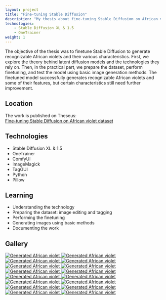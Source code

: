 ```yaml
---
layout: project
title: "Fine-tuning Stable Diffusion"
description: "My thesis about fine-tuning Stable Diffusion on African violet dataset."
technologies:
    - Stable Diffusion XL & 1.5
    - OneTrainer
weight: 1
---
```


<p class="pink-border">The objective of the thesis was to finetune Stable Diffusion to generate recognizable African violets and their various characteristics. First, we explore the theory behind latent diffusion models and the technologies they rely on. Then, in the practical part, we prepare the dataset, perform finetuning, and test the model using basic image generation methods. The finetuned model successfully generates recognizable African violets and some of their features, but certain characteristics still need further improvement. </p>

## Location

The work is published on Theseus: <br>
[Fine-tuning Stable Diffusion on African violet dataset](https://urn.fi/URN:NBN:fi:amk-2025052114127)

## Technologies
- Stable Diffusion XL & 1.5
- OneTrainer
- ComfyUI
- ImageMagick
- TagGUI
- Python
- Pillow

## Learning

- Understanding the technology
- Preparing the dataset: image editing and tagging
- Performing the finetuning
- Generating images using basic methods
- Documenting the work

## Gallery

<a class="flex-center" href="{{ '/assets/images/generated/1.jpg' | relative_url }}" data-lightbox="generated" data-title="Generated African violet">
  <img src="{{ '/assets/images/generated/1.jpg' | relative_url }}" alt="Generated African violet" class="landscape-img">
</a>

<a class="flex-center" href="{{ '/assets/images/generated/14.jpg' | relative_url }}" data-lightbox="generated" data-title="Generated African violet">
  <img src="{{ '/assets/images/generated/14.jpg' | relative_url }}" alt="Generated African violet" class="landscape-img">
</a>

<a class="flex-center" href="{{ '/assets/images/generated/25.jpg' | relative_url }}" data-lightbox="generated" data-title="Generated African violet">
  <img src="{{ '/assets/images/generated/25.jpg' | relative_url }}" alt="Generated African violet" class="landscape-img">
</a>

<a class="flex-center" href="{{ '/assets/images/generated/26.jpg' | relative_url }}" data-lightbox="generated" data-title="Generated African violet">
  <img src="{{ '/assets/images/generated/26.jpg' | relative_url }}" alt="Generated African violet" class="landscape-img">
</a>

<a class="flex-center" href="{{ '/assets/images/generated/38.jpg' | relative_url }}" data-lightbox="generated" data-title="Generated African violet">
  <img src="{{ '/assets/images/generated/38.jpg' | relative_url }}" alt="Generated African violet" class="landscape-img">
</a>

<a class="flex-center" href="{{ '/assets/images/generated/40.jpg' | relative_url }}" data-lightbox="generated" data-title="Generated African violet">
  <img src="{{ '/assets/images/generated/40.jpg' | relative_url }}" alt="Generated African violet" class="landscape-img">
</a>

<a class="flex-center" href="{{ '/assets/images/generated/45.jpg' | relative_url }}" data-lightbox="generated" data-title="Generated African violet">
  <img src="{{ '/assets/images/generated/45.jpg' | relative_url }}" alt="Generated African violet" class="landscape-img">
</a>

<a class="flex-center" href="{{ '/assets/images/generated/48.jpg' | relative_url }}" data-lightbox="generated" data-title="Generated African violet">
  <img src="{{ '/assets/images/generated/48.jpg' | relative_url }}" alt="Generated African violet" class="landscape-img">
</a>

<a class="flex-center" href="{{ '/assets/images/generated/62.jpg' | relative_url }}" data-lightbox="generated" data-title="Generated African violet">
  <img src="{{ '/assets/images/generated/62.jpg' | relative_url }}" alt="Generated African violet" class="landscape-img">
</a>

<a class="flex-center" href="{{ '/assets/images/generated/63.jpg' | relative_url }}" data-lightbox="generated" data-title="Generated African violet">
  <img src="{{ '/assets/images/generated/63.jpg' | relative_url }}" alt="Generated African violet" class="landscape-img">
</a>

<a class="flex-center" href="{{ '/assets/images/generated/65.jpg' | relative_url }}" data-lightbox="generated" data-title="Generated African violet">
  <img src="{{ '/assets/images/generated/65.jpg' | relative_url }}" alt="Generated African violet" class="landscape-img">
</a>

<a class="flex-center" href="{{ '/assets/images/generated/66.jpg' | relative_url }}" data-lightbox="generated" data-title="Generated African violet">
  <img src="{{ '/assets/images/generated/66.jpg' | relative_url }}" alt="Generated African violet" class="landscape-img">
</a>

<a class="flex-center" href="{{ '/assets/images/generated/68.jpg' | relative_url }}" data-lightbox="generated" data-title="Generated African violet">
  <img src="{{ '/assets/images/generated/68.jpg' | relative_url }}" alt="Generated African violet" class="landscape-img">
</a>

<a class="flex-center" href="{{ '/assets/images/generated/81.jpg' | relative_url }}" data-lightbox="generated" data-title="Generated African violet">
  <img src="{{ '/assets/images/generated/81.jpg' | relative_url }}" alt="Generated African violet" class="landscape-img">
</a>

<a class="flex-center" href="{{ '/assets/images/generated/83.jpg' | relative_url }}" data-lightbox="generated" data-title="Generated African violet">
  <img src="{{ '/assets/images/generated/83.jpg' | relative_url }}" alt="Generated African violet" class="landscape-img">
</a>

<a class="flex-center" href="{{ '/assets/images/generated/86.jpg' | relative_url }}" data-lightbox="generated" data-title="Generated African violet">
  <img src="{{ '/assets/images/generated/86.jpg' | relative_url }}" alt="Generated African violet" class="landscape-img">
</a>